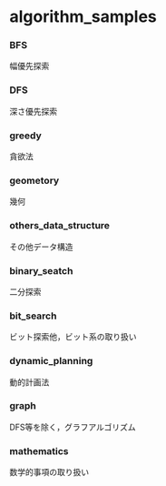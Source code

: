 # algorithm_samples<br>
### BFS<br>
幅優先探索
### DFS<br>
深さ優先探索
### greedy<br>
貪欲法
### geometory<br>
幾何
### others_data_structure<br>
その他データ構造
### binary_seatch
二分探索
### bit_search
ビット探索他，ビット系の取り扱い
### dynamic_planning
動的計画法
### graph
DFS等を除く，グラフアルゴリズム
### mathematics
数学的事項の取り扱い